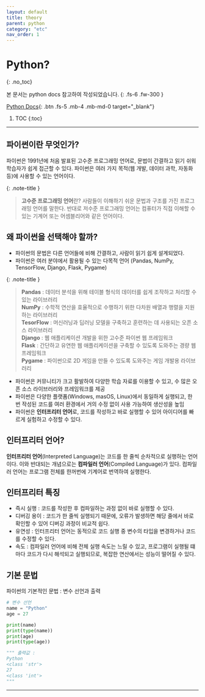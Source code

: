 ```yaml
---
layout: default
title: theory
parent: python
category: "etc"
nav_order: 1
---
```


# Python?
{: .no_toc}

본 문서는 python docs 참고하여 작성되었습니다.
{: .fs-6 .fw-300 }

[Python Docs][python docs]{: .btn .fs-5 .mb-4 .mb-md-0 target="_blank"}

1. TOC
{:toc}

---

## 파이썬이란 무엇인가?
파이썬은 1991년에 처음 발표된 고수준 프로그래밍 언어로, 문법이 간결하고 읽기 쉬워 학습자가 쉽게 접근할 수 있다. 파이썬은 여러 가지 목적(웹 개발, 데이터 과학, 자동화 등)에 사용할 수 있는 언어이다.

{: .note-title }
> **고수준 프로그래밍 언어**란? 사람들이 이해하기 쉬운 문법과 구조를 가진 프로그래밍 언어를 말한다. 반대로 저수준 프로그래밍 언어는 컴퓨터가 직접 이해할 수 있는 기계어 또는 어셈블리어와 같은 언어이다.

## 왜 파이썬을 선택해야 할까?
- 파이썬의 문법은 다른 언어들에 비해 간결하고, 사람이 읽기 쉽게 설계되었다.
- 파이썬은 여러 분야에서 활용될 수 있는 다목적 언어 (Pandas, NumPy, TensorFlow, Django, Flask, Pygame)

{: .note-title }
> **Pandas** : 데이터 분석을 위해 테이블 형식의 데이터를 쉽게 조작하고 처리할 수 있는 라이브러리 <br>
> **NumPy** : 수학적 연산을 효율적으로 수행하기 위한 다차원 배열과 행렬을 지원하는 라이브러리 <br>
> **TesorFlow** : 머신러닝과 딥러닝 모델을 구축하고 훈련하는 데 사용되는 오픈 소스 라이브러리 <br>
> **Django** : 웹 애플리케이션 개발을 위한 고수준 파이썬 웹 프레임워크 <br>
> **Flask** : 간단하고 유연한 웹 애플리케이션을 구축할 수 있도록 도와주는 경량 웹 프레임워크 <br>
> **Pygame** : 파이썬으로 2D 게임을 만들 수 있도록 도와주는 게임 개발용 라이브러리

- 파이썬은 커뮤니티가 크고 활발하여 다양한 학습 자료를 이용할 수 있고, 수 많은 오픈 소스 라이브러리와 프레임워크를 제공
- 파이썬은 다양한 플랫폼(Windows, masOS, Linux)에서 동일하게 실행되고, 한 번 작성된 코드를 여러 환경에서 거의 수정 없이 사용 가능하여 생산성을 높임
- 파이썬은 **인터프리터 언어**로, 코드를 작성하고 바로 실행할 수 있어 아이디어를 빠르게 실험하고 수정할 수 있다.

## 인터프리터 언어?
**인터프리터 언어**(Interpreted Language)는 코드를 한 줄씩 순차적으로 실행하는 언어이다. 이와 반대되는 개념으로는 **컴파일러 언어**(Compiled Language)가 있다. 컴파일러 언어는 프로그램 전체를 한꺼번에 기계어로 번역하여 실행한다.

## 인터프리터 특징
- 즉시 실행 : 코드를 작성한 후 컴파일하는 과정 없이 바로 실행할 수 있다.
- 디버깅 용이 : 코드가 한 줄씩 실행되기 때문에, 오류가 발생하면 해당 줄에서 바로 확인할 수 있어 디버깅 과정이 비교적 쉽다.
- 유연성 : 인터프리터 언어는 동적으로 코드 실행 중 변수의 타입을 변경하거나 코드를 수정할 수 있다.
- 속도 : 컴파일러 언어에 비해 전체 실행 속도는 느릴 수 있고, 프로그램이 실행될 떄마다 코드가 다시 해석되고 실행되므로, 복잡한 연산에서는 성능이 떨어질 수 있다.

## 기본 문법
파이썬의 기본적인 문법 : 변수 선언과 출력
```py
# 변수 선언
name = "Python"
age = 27

print(name)
print(type(name))
print(age)
print(type(age))

""" 출력값 :
Python
<class 'str'>
27
<class 'int'>
"""
```

---

[python docs]: https://docs.python.org/3/tutorial/index.html